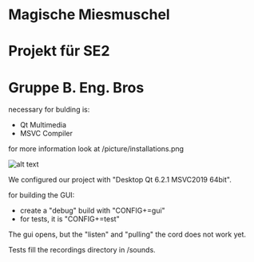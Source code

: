 # Magische Miesmuschel
# Projekt für SE2
# Gruppe B. Eng. Bros

necessary for bulding is: 
- Qt Multimedia
- MSVC Compiler

for more information look at /picture/installations.png

![alt text](https://gitlab.beuth-hochschule.de/bengbros/magische-miesmuschel/-/blob/main/picture/installations.png "Installation")

We configured our project with "Desktop Qt 6.2.1 MSVC2019 64bit".


for building the GUI: 
- create a "debug" build with "CONFIG+=gui"
- for tests, it is "CONFIG+=test"



The gui opens, but the "listen" and "pulling" the cord does not work yet. 

Tests fill the recordings directory in /sounds.